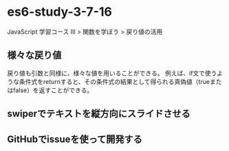 # es6-study-3-7-16
JavaScript 学習コース III > 関数を学ぼう > 戻り値の活用

## 様々な戻り値
戻り値も引数と同様に、様々な値を用いることができる。
例えば、if文で使うような条件式をreturnすると、その条件式の結果として得られる真偽値（trueまたはfalse）を返すことができる。

## swiperでテキストを縦方向にスライドさせる

## GitHubでissueを使って開発する
